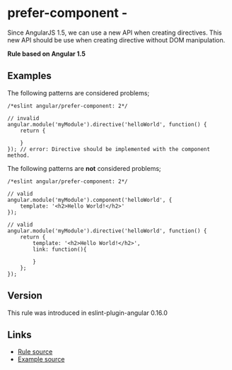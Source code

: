 <!-- WARNING: Generated documentation. Edit docs and examples in the rule and examples file ('rules/prefer-component.js', 'examples/prefer-component.js'). -->

# prefer-component -

Since AngularJS 1.5, we can use a new API when creating directives.
This new API should be use when creating directive without DOM manipulation.

**Rule based on Angular 1.5**

## Examples

The following patterns are considered problems;

    /*eslint angular/prefer-component: 2*/

    // invalid
    angular.module('myModule').directive('helloWorld', function() {
        return {

        }
    }); // error: Directive should be implemented with the component method.

The following patterns are **not** considered problems;

    /*eslint angular/prefer-component: 2*/

    // valid
    angular.module('myModule').component('helloWorld', {
        template: '<h2>Hello World!</h2>'
    });

    // valid
    angular.module('myModule').directive('helloWorld', function() {
        return {
            template: '<h2>Hello World!</h2>',
            link: function(){

            }
        };
    });

## Version

This rule was introduced in eslint-plugin-angular 0.16.0

## Links

* [Rule source](../rules/prefer-component.js)
* [Example source](../examples/prefer-component.js)
